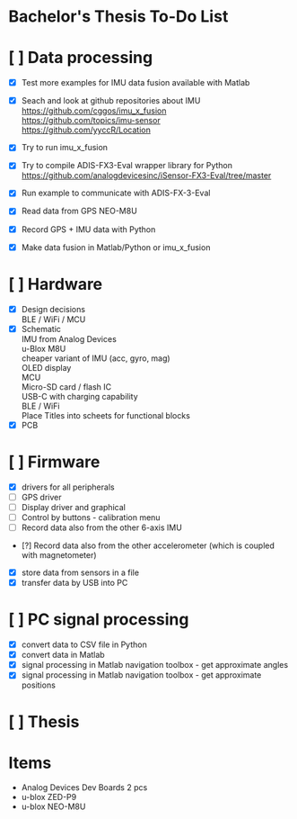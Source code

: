 # Bachelor's Thesis To-Do List

# [ ] Data processing
   - [X] Test more examples for IMU data fusion available with Matlab
   - [X] Seach and look at github repositories about IMU \
            https://github.com/cggos/imu_x_fusion \
            https://github.com/topics/imu-sensor \
            https://github.com/yyccR/Location
   
   - [X] Try to run imu_x_fusion

   - [X] Try to compile ADIS-FX3-Eval wrapper library for Python \
        https://github.com/analogdevicesinc/iSensor-FX3-Eval/tree/master

   - [X] Run example to communicate with ADIS-FX-3-Eval
   - [X] Read data from GPS NEO-M8U
   - [X] Record GPS + IMU data with Python
   - [X] Make data fusion in Matlab/Python or imu_x_fusion
 
# [ ] Hardware
   - [X] Design decisions \
         BLE / WiFi / MCU
   - [X] Schematic \
            IMU from Analog Devices \
            u-Blox M8U \
            cheaper variant of IMU (acc, gyro, mag) \
            OLED display \
            MCU \
            Micro-SD card / flash IC \
            USB-C with charging capability \
            BLE / WiFi \
            Place Titles into scheets for functional blocks
   - [X] PCB

# [ ] Firmware
   - [X] drivers for all peripherals
   - [ ] GPS driver
   - [ ] Display driver and graphical
   - [ ] Control by buttons - calibration menu
   - [ ] Record data also from the other 6-axis IMU
   - [?] Record data also from the other accelerometer (which is coupled with magnetometer)
   - [X] store data from sensors in a file
   - [X] transfer data by USB into PC

# [ ] PC signal processing
   - [X] convert data to CSV file in Python
   - [X] convert data in Matlab
   - [X] signal processing in Matlab navigation toolbox - get approximate angles
   - [X] signal processing in Matlab navigation toolbox - get approximate positions

# [ ] Thesis

# Items
 - Analog Devices Dev Boards 2 pcs
 - u-blox ZED-P9
 - u-blox NEO-M8U
